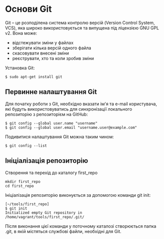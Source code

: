 # Основи Git

Git – це розподілена система контролю версій (Version Control System, VCS), яка
широко використовується та випущена під ліцензією GNU GPL v2. Вона може:

* відстежувати зміни у файлах
* зберігати кілька версій одного файла
* скасовувати внесені зміни
* реєструвати, хто та коли зробив зміни

Установка Git:

```
$ sudo apt-get install git
```

## Первинне налаштування Git

Для початку роботи з Git, необхідно вказати ім'я та e-mail користувача, які
будуть використовуватись для синхронізації локального репозиторію з
репозиторієм на GitHub:

```
$ git config --global user.name "username"
$ git config --global user.email "username.user@example.com"
```

Подивитися налаштування Git можна таким чином:

```
$ git config --list
```

## Ініціалізація репозиторію

Створення та перехід до каталогу first_repo


```
mkdir first_repo
cd first_repo
```

Ініціалізація репозиторію виконується за допомогою команди git init:

```
[~/tools/first_repo]
$ git init
Initialized empty Git repository in /home/vagrant/tools/first_repo/.git/
```

Після виконання цієї команди у поточному каталозі створюється папка .git, в
якій містяться службові файли, необхідні для Git.
